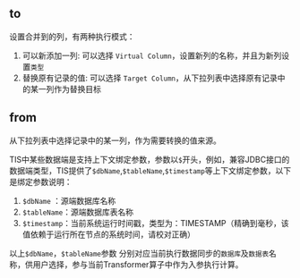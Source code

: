 ## to
 设置合并到的列，有两种执行模式：
 1. 可以新添加一列: 可以选择 `Virtual Column`，设置新列的名称，并且为新列设置`类型`
 2. 替换原有记录的值: 可以选择 `Target Column`，从下拉列表中选择原有记录中的某一列作为替换目标

## from

从下拉列表中选择记录中的某一列，作为需要转换的值来源。

TIS中某些数据端是支持上下文绑定参数，参数以`$`开头，例如，兼容JDBC接口的数据端类型，TIS提供了`$dbName`,`$tableName`,`$timestamp`等上下文绑定参数，以下是绑定参数说明：
1. `$dbName` ：源端数据库名称
2. `$tableName`：源端数据库表名称
3. `$timestamp`：当前系统运行时间戳，类型为：TIMESTAMP（精确到毫秒，该值依赖于运行所在节点的系统时间，请校对正确）

以上`$dbName`，`$tableName`参数 分别对应当前执行数据同步的`数据库`及`数据表`名称，供用户选择，参与当前Transformer算子中作为入参执行计算。
